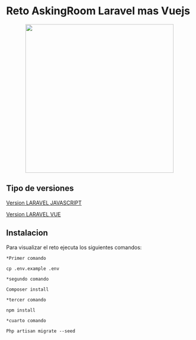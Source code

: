 # Reto AskingRoom Laravel mas Vuejs
<p align="center"><a href="http://askingroom.com/" target="_blank"><img src="https://s3.amazonaws.com/eventtia/event_files/58213/large/askingroom16069611611606961161.png?1606961160" width="400"></a></p>

## Tipo de versiones



[Version LARAVEL JAVASCRIPT](https://github.com/MAGODMA96/reto-AskingRoom/tree/Vue)    

[Version LARAVEL VUE](https://github.com/MAGODMA96/reto-AskingRoom/tree/master)


## Instalacion

Para visualizar el reto ejecuta los siguientes comandos:

`*Primer comando`
```
cp .env.example .env
```

`*segundo comando`
```
Composer install
```

`*tercer comando`
```
npm install
```

`*cuarto comando`
```
Php artisan migrate --seed
```


